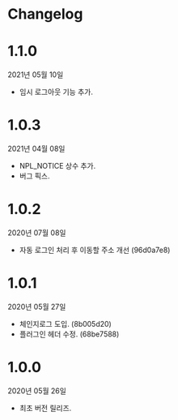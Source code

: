 # Changelog
# 1.1.0
2021년 05월 10일

* 임시 로그아웃 기능 추가. 


# 1.0.3
2021년 04월 08일
* NPL_NOTICE 상수 추가.
* 버그 픽스.


# 1.0.2
2020년 07월 08일 
* 자동 로그인 처리 후 이동할 주소 개선 (96d0a7e8)


# 1.0.1
2020년 05월 27일
* 체인지로그 도입. (8b005d20)
* 플러그인 헤더 수정. (68be7588)


# 1.0.0
2020년 05월 26일
* 최초 버전 릴리즈.